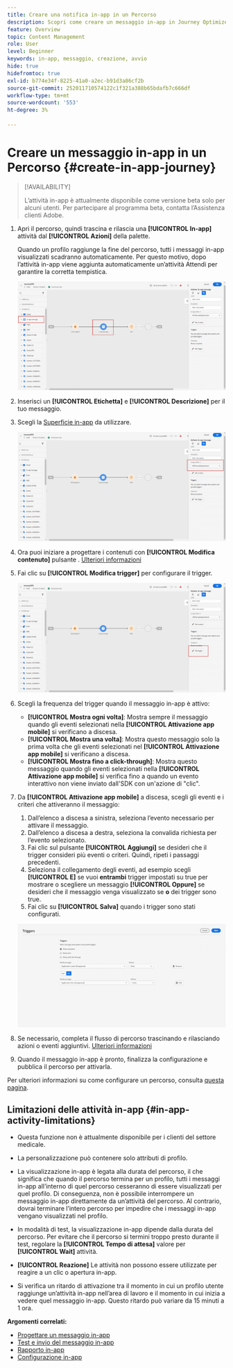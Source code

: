 ```yaml
---
title: Creare una notifica in-app in un Percorso
description: Scopri come creare un messaggio in-app in Journey Optimizer
feature: Overview
topic: Content Management
role: User
level: Beginner
keywords: in-app, messaggio, creazione, avvio
hide: true
hidefromtoc: true
exl-id: b774e34f-8225-41a0-a2ec-b91d3a86cf2b
source-git-commit: 252011710574122c1f321a388b65bdafb7c666df
workflow-type: tm+mt
source-wordcount: '553'
ht-degree: 3%

---
```


# Creare un messaggio in-app in un Percorso {#create-in-app-journey}

>[!AVAILABILITY]
>
>L’attività in-app è attualmente disponibile come versione beta solo per alcuni utenti. Per partecipare al programma beta, contatta l’Assistenza clienti Adobe.

1. Apri il percorso, quindi trascina e rilascia una **[!UICONTROL In-app]** attività dal **[!UICONTROL Azioni]** della palette.

   Quando un profilo raggiunge la fine del percorso, tutti i messaggi in-app visualizzati scadranno automaticamente. Per questo motivo, dopo l’attività in-app viene aggiunta automaticamente un’attività Attendi per garantire la corretta tempistica.

   ![](assets/in_app_journey_1.png)

1. Inserisci un **[!UICONTROL Etichetta]** e **[!UICONTROL Descrizione]** per il tuo messaggio.

1. Scegli la [Superficie in-app](inapp-configuration.md) da utilizzare.

   ![](assets/in_app_journey_2.png)

1. Ora puoi iniziare a progettare i contenuti con **[!UICONTROL Modifica contenuto]** pulsante . [Ulteriori informazioni](design-in-app.md)

1. Fai clic su **[!UICONTROL Modifica trigger]** per configurare il trigger.

   ![](assets/in_app_journey_4.png)

1. Scegli la frequenza del trigger quando il messaggio in-app è attivo:

   * **[!UICONTROL Mostra ogni volta]**: Mostra sempre il messaggio quando gli eventi selezionati nella **[!UICONTROL Attivazione app mobile]** si verificano a discesa.
   * **[!UICONTROL Mostra una volta]**: Mostra questo messaggio solo la prima volta che gli eventi selezionati nel **[!UICONTROL Attivazione app mobile]** si verificano a discesa.
   * **[!UICONTROL Mostra fino a click-through]**: Mostra questo messaggio quando gli eventi selezionati nella **[!UICONTROL Attivazione app mobile]** si verifica fino a quando un evento interattivo non viene inviato dall&#39;SDK con un&#39;azione di &quot;clic&quot;.

1. Da **[!UICONTROL Attivazione app mobile]** a discesa, scegli gli eventi e i criteri che attiveranno il messaggio:

   1. Dall’elenco a discesa a sinistra, seleziona l’evento necessario per attivare il messaggio.
   1. Dall’elenco a discesa a destra, seleziona la convalida richiesta per l’evento selezionato.
   1. Fai clic sul pulsante **[!UICONTROL Aggiungi]** se desideri che il trigger consideri più eventi o criteri. Quindi, ripeti i passaggi precedenti.
   1. Seleziona il collegamento degli eventi, ad esempio scegli **[!UICONTROL E]** se vuoi **entrambi** trigger impostati su true per mostrare o scegliere un messaggio **[!UICONTROL Oppure]** se desideri che il messaggio venga visualizzato se **o** dei trigger sono true.
   1. Fai clic su **[!UICONTROL Salva]** quando i trigger sono stati configurati.

   ![](assets/in_app_journey_3.png)

1. Se necessario, completa il flusso di percorso trascinando e rilasciando azioni o eventi aggiuntivi. [Ulteriori informazioni](../building-journeys/about-journey-activities.md)

1. Quando il messaggio in-app è pronto, finalizza la configurazione e pubblica il percorso per attivarla.

Per ulteriori informazioni su come configurare un percorso, consulta [questa pagina](../building-journeys/journey-gs.md).

## Limitazioni delle attività in-app {#in-app-activity-limitations}

* Questa funzione non è attualmente disponibile per i clienti del settore medicale.

* La personalizzazione può contenere solo attributi di profilo.

* La visualizzazione in-app è legata alla durata del percorso, il che significa che quando il percorso termina per un profilo, tutti i messaggi in-app all’interno di quel percorso cesseranno di essere visualizzati per quel profilo.  Di conseguenza, non è possibile interrompere un messaggio in-app direttamente da un’attività del percorso. Al contrario, dovrai terminare l’intero percorso per impedire che i messaggi in-app vengano visualizzati nel profilo.

* In modalità di test, la visualizzazione in-app dipende dalla durata del percorso. Per evitare che il percorso si termini troppo presto durante il test, regolare la **[!UICONTROL Tempo di attesa]** valore per **[!UICONTROL Wait]** attività.

* **[!UICONTROL Reazione]** Le attività non possono essere utilizzate per reagire a un clic o apertura in-app.

* Si verifica un ritardo di attivazione tra il momento in cui un profilo utente raggiunge un’attività in-app nell’area di lavoro e il momento in cui inizia a vedere quel messaggio in-app. Questo ritardo può variare da 15 minuti a 1 ora.

**Argomenti correlati:**

* [Progettare un messaggio in-app](design-in-app.md)
* [Test e invio del messaggio in-app](send-in-app.md)
* [Rapporto in-app](../reports/campaign-global-report.md#inapp-report)
* [Configurazione in-app](inapp-configuration.md)

